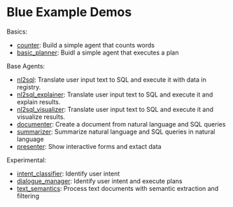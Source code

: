 # Blue Example Demos

Basics:
* [counter](counter): Build a simple agent that counts words 
* [basic_planner](): Buidl a simple agent that executes a plan

Base Agents:
* [nl2sql](): Translate user input text to SQL and execute it with data in registry.
* [nl2sql_explainer](): Translate user input text to SQL and execute it and explain results.
* [nl2sql_visualizer](): Translate user input text to SQL and execute it and visualize results.
* [documenter](): Create a document from natural language and SQL queries
* [summarizer](): Summarize natural language and SQL queries in natural language
* [presenter](): Show interactive forms and extact data

Experimental:
* [intent_classifier](): Identify user intent 
* [dialogue_manager](): Identify user intent and execute plans
* [text_semantics](): Process text documents with semantic extraction and filtering
